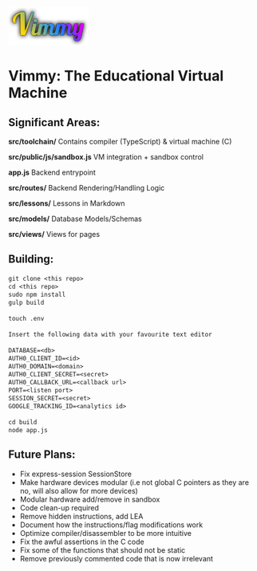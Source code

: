 
<img src="https://raw.githubusercontent.com/ocanty/vimmy/master/src/public/img/vimmy-logo.png" width="160" height="80" />

Vimmy: The Educational Virtual Machine
====

Significant Areas:
----

**src/toolchain/**         Contains compiler (TypeScript) & virtual machine (C)

**src/public/js/sandbox.js** VM integration + sandbox control

**app.js** Backend entrypoint

**src/routes/** Backend Rendering/Handling Logic

**src/lessons/** Lessons in Markdown

**src/models/** Database Models/Schemas

**src/views/** Views for pages

Building:
----
    git clone <this repo>
    cd <this repo>
    sudo npm install
    gulp build
    
    touch .env
    
    Insert the following data with your favourite text editor
    
    DATABASE=<db>
    AUTH0_CLIENT_ID=<id>
    AUTH0_DOMAIN=<domain>
    AUTH0_CLIENT_SECRET=<secret>
    AUTH0_CALLBACK_URL=<callback url>
	PORT=<listen port>
    SESSION_SECRET=<secret>
	GOOGLE_TRACKING_ID=<analytics id>
    
    cd build
    node app.js
    
Future Plans:
----

* Fix express-session SessionStore
* Make hardware devices modular (i.e not global C pointers as they are no, will also allow for more devices)
* Modular hardware add/remove in sandbox
* Code clean-up required
* Remove hidden instructions, add LEA
* Document how the instructions/flag modifications work
* Optimize compiler/disassembler to be more intuitive
* Fix the awful assertions in the C code
* Fix some of the functions that should not be static
* Remove previously commented code that is now irrelevant


    
